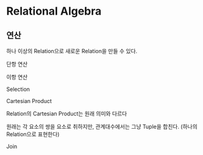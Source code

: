 # Relational Algebra

## 연산

하나 이상의 Relation으로 새로운 Relation을 만들 수 있다.

단항 연산

이항 연산

Selection

Cartesian Product

Relation의 Cartesian Product는 원래 의미와 다르다

원래는 각 요소의 쌍을 요소로 취하지만, 관계대수에서는 그냥 Tuple을 합친다. (하나의 Relation으로 표현한다)

Join
